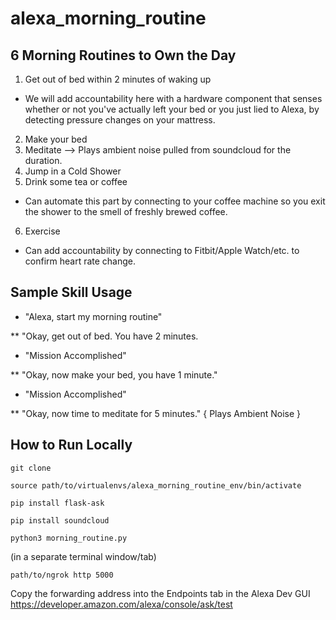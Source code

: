 # alexa_morning_routine

## 6 Morning Routines to Own the Day

1. Get out of bed within 2 minutes of waking up 
  * We will add accountability here with a hardware component that senses whether or not you've actually left your bed or you just lied to Alexa, by detecting pressure changes on your mattress.
2. Make your bed
3. Meditate --> Plays ambient noise pulled from soundcloud for the duration.
4. Jump in a Cold Shower
5. Drink some tea or coffee
  * Can automate this part by connecting to your coffee machine so you exit the shower to the smell of freshly brewed coffee.
6. Exercise
  * Can add accountability by connecting to Fitbit/Apple Watch/etc. to confirm heart rate change.

## Sample Skill Usage

* "Alexa, start my morning routine"

** "Okay, get out of bed. You have 2 minutes. 

* "Mission Accomplished"

** "Okay, now make your bed, you have 1 minute."

* "Mission Accomplished"

** "Okay, now time to meditate for 5 minutes." { Plays Ambient Noise }


## How to Run Locally

`git clone`

`source path/to/virtualenvs/alexa_morning_routine_env/bin/activate`

`pip install flask-ask`

`pip install soundcloud`

`python3 morning_routine.py`

(in a separate terminal window/tab)

`path/to/ngrok http 5000`

Copy the forwarding address into the Endpoints tab in the Alexa Dev GUI https://developer.amazon.com/alexa/console/ask/test


